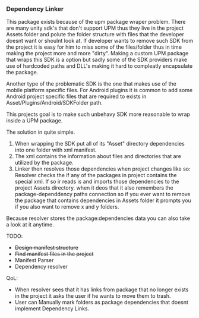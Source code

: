 ### Dependency Linker
This package exists because of the upm package wraper problem.
There are many unity sdk's that don't support UPM thus they live in the project Assets folder and polute the folder structure with files that the developer doesnt want or shoulnt look at. If developer wants to remove such SDK from the project it is easy for him to miss some of the files/folder thus in time making the project more and more "dirty".
Making a custom UPM package that wraps this SDK is a option but sadly some of the SDK providers make use of hardcoded paths and DLL's making it hard to compleatly encapsulate the package.

Another type of the problematic SDK is the one that makes use of the mobile platform specific files.
For Android plugins it is common to add some Android project specific files that are required to exists in Asset/Plugins/Android/SDKFolder path.

This projects goal is to make such unbehavy SDK more reasonable to wrap inside a UPM package.

The solution in quite simple.
1. When wrapping the SDK put all of its "Asset" directory dependencies into one folder with xml manifest.
2. The xml contains the information about files and directories that are utilized by the package.
3. Linker then resolves those dependencies when project changes like so:
Resolver checks the if any of the packages in project contains the special xml.
If so ir reads is and imports those dependencies to the project Assets directory.
when it deos that it also remembers the package-dependdency paths connection so if you ever want to remove the package that contains dependencies in Assets folder it prompts you if you also want to remove x and y folders.

Because resolver stores the package:dependencies data you can also take a look at it anytime.

TODO:
* ~~Design manifest structure~~
* ~~Find manifest files in the project~~
* Manifest Parser
* Dependency resolver

QoL:
* When resolver sees that it has links from package that no longer exists in the project it asks the user if he wants to move them to trash.
* User can Manually mark folders as package dependencies that doesnt implement Dependency Links.
